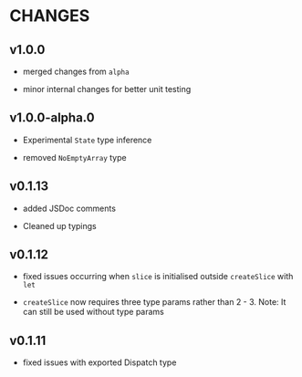 # CHANGES

## v1.0.0

* merged changes from  `alpha`

* minor internal changes for better unit testing

## v1.0.0-alpha.0

* Experimental `State` type inference

* removed `NoEmptyArray` type

## v0.1.13

* added JSDoc comments

* Cleaned up typings

## v0.1.12

* fixed issues occurring when `slice` is initialised outside `createSlice` with `let`

* `createSlice` now requires three type params rather than 2 - 3. Note: It can still be used without type params

## v0.1.11

* fixed issues with exported Dispatch type
